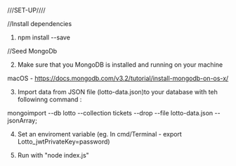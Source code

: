 ///SET-UP////

//Install dependencies 

1. npm install --save  


//Seed MongoDb

2. Make sure that you MongoDB is installed and running on your machine

macOS - https://docs.mongodb.com/v3.2/tutorial/install-mongodb-on-os-x/

3. Import data from JSON file (lotto-data.json)to your database with teh followinng command :

mongoimport --db lotto --collection tickets --drop --file lotto-data.json --jsonArray;


4. Set an enviroment variable (eg. In cmd/Terminal - export Lotto_jwtPrivateKey=password)

5. Run with "node index.js"




